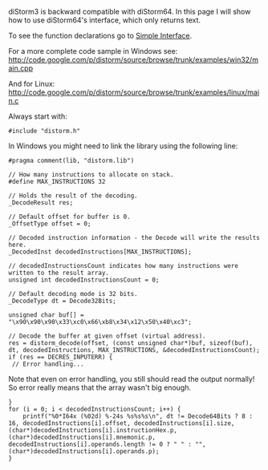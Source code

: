 diStorm3 is backward compatible with diStorm64.
In this page I will show how to use diStorm64's interface, which only returns text.

To see the function declarations go to [Simple Interface](SimpleInterface.md).

For a more complete code sample in Windows see: http://code.google.com/p/distorm/source/browse/trunk/examples/win32/main.cpp

And for Linux:
http://code.google.com/p/distorm/source/browse/trunk/examples/linux/main.c

Always start with:
```
#include "distorm.h"
```

In Windows you might need to link the library using the following line:
```
#pragma comment(lib, "distorm.lib") 
```

```
// How many instructions to allocate on stack.
#define MAX_INSTRUCTIONS 32

// Holds the result of the decoding.
_DecodeResult res;

// Default offset for buffer is 0.
_OffsetType offset = 0;

// Decoded instruction information - the Decode will write the results here.
_DecodedInst decodedInstructions[MAX_INSTRUCTIONS];

// decodedInstructionsCount indicates how many instructions were written to the result array.
unsigned int decodedInstructionsCount = 0;

// Default decoding mode is 32 bits.
_DecodeType dt = Decode32Bits;

unsigned char buf[] = "\x90\x90\x90\x33\xc0\x66\xb8\x34\x12\x50\x40\xc3";

// Decode the buffer at given offset (virtual address).
res = distorm_decode(offset, (const unsigned char*)buf, sizeof(buf), dt, decodedInstructions, MAX_INSTRUCTIONS, &decodedInstructionsCount); 
if (res == DECRES_INPUTERR) { 
 // Error handling...
```

Note that even on error handling, you still should read the output normally!
So error really means that the array wasn't big enough.

```
} 
for (i = 0; i < decodedInstructionsCount; i++) { 
    printf("%0*I64x (%02d) %-24s %s%s%s\n", dt != Decode64Bits ? 8 : 16, decodedInstructions[i].offset, decodedInstructions[i].size, (char*)decodedInstructions[i].instructionHex.p, (char*)decodedInstructions[i].mnemonic.p, decodedInstructions[i].operands.length != 0 ? " " : "", (char*)decodedInstructions[i].operands.p); 
}
```
